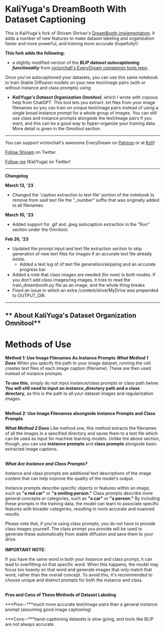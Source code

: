 # KaliYuga's DreamBooth With Dataset Captioning


This is KaliYuga's fork of Shivam Shrirao's [DreamBooth implementation](https://github.com/ShivamShrirao/diffusers/tree/main/examples/dreambooth). It adds a number of new features to make dataset labeling and organization faster and more powerful, and training more accurate (hopefully!).

**This fork adds the following:** 

*   a slightly modified version of the ***BLIP dataset
autocaptioning functionality*** from [victorchall's EveryDream comapnion tools repo](https://github.com/victorchall/EveryDream).

Once you've autocaptioned your datasets, you can use this same notebook to train Stable Diffusion models on your new text/image pairs (with or without instance and class prompts) using 

*   ***KaliYuga's Dataset Organization Omnitool***, which I wrote with copious help from ChatGPT. This tool lets you extract .txt files from your image filenames so you can train on unique text/image pairs instead of using a single broad instance prompt for a whole group of images. You can still use class and instance prompts alongside the text/image pairs if you want, and this can be a good way to hyper-organize your training data. More detail is given in the Omnitool section.

------
You can support victorchall's awesome EveryDream on 
[Patreon](https://www.patreon.com/everydream) or at [Kofi](https://ko-fi.com/everydream)!

[Follow Shivam](https://twitter.com/ShivamShrirao) on Twitter

[Follow me](https://twitter.com/KaliYuga_ai) (KaliYuga) on Twitter!

--------

**Changelog**

**March 13, '23**
* Changed the 'caption extraction to text file' portion of the notebook to remove from said text file the "_number" suffix that was originally added to all filenames.

**March 10, '23**
* Added support for .gif and .jpeg autocaption extraction in the "Run" section under the Omnitool.

**Feb 26, '23** 
* Updated the prompt input and text file extraction section to skip generation of new text files for images if an accurate text file already exists.
    * Added a text log of of text file generation/skipping and an accurate progress bar
* Added a note that class images are needed (for now) in both modes. If you don't add class images/reg images, it tries to read the train_dreambooth.py file as an image, and the whole thing breaks
* Fixed an issue in which an extra /content/drive/MyDrive was prepended to OUTPUT_DIR.

-------

## ** About KaliYuga's Dataset Organization Omnitool**
# Methods of Use

**Method 1: Use Image Filenames As Instance Prompts**
***What Method 1 Does***
When you specify the path to your image dataset, running the cell creates text files of each image caption (filename). These are then used instead of instance prompts. 

**To use this**, simply do not input instance/class prompts or class path below. **You will still need to input an instance_directory path and a class directory**, as this is the path to all your dataset images and regularization images.
<br></br>

**Method 2: Use Image Filenames alsongside Instance Prompts and Class Prompts**

***What Method 2 Does***
Like method one, this method extracts the filenames of all the images in a specified directory and saves them to a text file which can be used as input for machine learning models. Unlike the above section, though, you can use **instance prompts** and **class prompts** alongside basic extracted image captions.
<br></br>

***What Are Instance and Class Prompts?***

Instance and class prompts are additional text descriptions of the image content that can help improve the quality of the model's output.

Instance prompts describe specific objects or features within an image, such as **"a red car"** or **"a smiling person."** Class prompts describe more general concepts or categories, such as **"a car"** or **"a person."** By including these prompts in the training data, the model can learn to associate specific features with broader categories, resulting in more accurate and nuanced results. 

Please note that, if you're using class prompts, you do not have to provide class images yourself. The class prompt you provide will be used to generate these automatically from stable diffusion and save them to your drive.
<br></br>
**IMPORTANT NOTE:**

If you have the same word in both your instance and class prompt, it can lead to overfitting on that specific word. When this happens, the model may focus too heavily on that word and generate images that only match that word, rather than the overall concept. To avoid this, it's recommended to choose unique and distinct prompts for both the instance and class.
<br></br>

**Pros and Cons of These Methods of Dataset Labeling**

***Pros--***much more accurate text/image pairs than a general instance prompt (assuming good image captioning)

***Cons--***hand-captioning datasets is slow going, and tools like BLIP are not always accurate.

